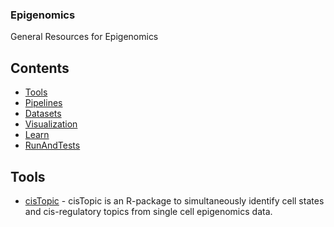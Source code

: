 ### **Epigenomics**
General Resources for Epigenomics
## Contents
- [Tools](#Tools)
- [Pipelines](#Pipelines)
- [Datasets](#Datasets)
- [Visualization](#Visualization)
- [Learn](#Learn)
- [RunAndTests](#RunAndTests)

## Tools
- [cisTopic](https://github.com/aertslab/cisTopic) - cisTopic is an R-package to simultaneously identify cell states and cis-regulatory topics from single cell epigenomics data.